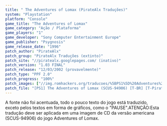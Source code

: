 ```yaml
---
title: " The Adventures of Lomax (PirateAlx Traduções)"
system: "Playstation"
platform: "Console"
game_title: "The Adventures of Lomax"
game_category: "Ação / Plataforma"
game_players: "1"
game_developer: "Sony Computer Entertainment Europe"
game_publisher: "Psygnosis"
game_release_date: "1996"
patch_author: "PirateAlx"
patch_group: "PirateAlx Traduções (extinto)"
patch_site: "//piratealx.googlepages.com/ (inativo)"
patch_version: "1.03 FINAL"
patch_release: "12/03/2002 (provavelmente)"
patch_type: "PPF 2.0"
patch_progress: "100%"
patch_images: ["//img.romhackers.org/traducoes/%5BPS1%5D%20Adventures%20of%20Lomax%20-%20PirateAlx%20Tradu%C3%A7%C3%B5es%20-%201.jpg","//img.romhackers.org/traducoes/%5BPS1%5D%20Adventures%20of%20Lomax%20-%20PirateAlx%20Tradu%C3%A7%C3%B5es%20-%202.jpg","//img.romhackers.org/traducoes/%5BPS1%5D%20Adventures%20of%20Lomax%20-%20PirateAlx%20Tradu%C3%A7%C3%B5es%20-%203.jpg"]
patch_file: "[PS1] The Adventures of Lomax (SCUS-94906) [T-BR] [T-PirateAlx G-PirateAlx Traduções] [V-1.03 FINAL P-100% A-2002].zip"
---
```

A fonte não foi acentuada, todo o pouco texto do jogo está traduzido, exceto pelos textos em forma de gráficos, como o "PAUSE".ATENÇÃO:Esta tradução deve ser aplicada em uma imagem de CD da versão americana (SCUS-94906) do jogo Adventures of Lomax.